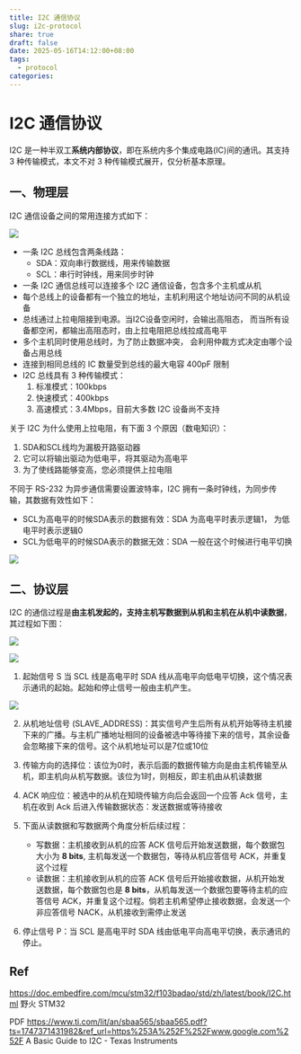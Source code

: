 ```yaml
---
title: I2C 通信协议
slug: i2c-protocol
share: true
draft: false
date: 2025-05-16T14:12:00+08:00
tags:
  - protocol
categories:
---
```


# I2C 通信协议

I2C 是一种半双工**系统内部协议**，即在系统内多个集成电路(IC)间的通讯。其支持 3 种传输模式，本文不对 3 种传输模式展开，仅分析基本原理。

## 一、物理层

I2C 通信设备之间的常用连接方式如下：

![](https://img.jaxwang.top/2025/05/1746f76b8a598ac9083caf25e73ea9cc.png)

* 一条 I2C 总线包含两条线路：
	* SDA：双向串行数据线，用来传输数据
	* SCL：串行时钟线，用来同步时钟
* 一条 I2C 通信总线可以连接多个 I2C 通信设备，包含多个主机或从机
* 每个总线上的设备都有一个独立的地址，主机利用这个地址访问不同的从机设备
* 总线通过上拉电阻接到电源。当I2C设备空闲时，会输出高阻态， 而当所有设备都空闲，都输出高阻态时，由上拉电阻把总线拉成高电平
* 多个主机同时使用总线时，为了防止数据冲突， 会利用仲裁方式决定由哪个设备占用总线
* 连接到相同总线的 IC 数量受到总线的最大电容 400pF 限制
* I2C 总线具有 3 种传输模式：
	1. 标准模式：100kbps
	2. 快速模式：400kbps
	3. 高速模式：3.4Mbps，目前大多数 I2C 设备尚不支持

关于 I2C 为什么使用上拉电阻，有下面 3 个原因（数电知识）：
1. SDA和SCL线均为漏极开路驱动器
2. 它可以将输出驱动为低电平，将其驱动为高电平
3. 为了使线路能够变高，您必须提供上拉电阻

不同于 RS-232 为异步通信需要设置波特率，I2C 拥有一条时钟线，为同步传输，其数据有效性如下：
* SCL为高电平的时候SDA表示的数据有效：SDA 为高电平时表示逻辑1， 为低电平时表示逻辑0
* SCL为低电平的时候SDA表示的数据无效：SDA 一般在这个时候进行电平切换

![](https://img.jaxwang.top/2025/05/b023386cd13cf1971813db9ee2b7c1f4.png)


## 二、协议层

I2C 的通信过程是**由主机发起的，支持主机写数据到从机和主机在从机中读数据**，其过程如下图：

![](https://img.jaxwang.top/2025/05/2b0cafa288aa0740a608ca59a5ae7cb3.jpeg)

![](https://img.jaxwang.top/2025/05/00b6f43c6d80736921627bb7b5741d56.jpeg)

1. 起始信号 S 当 SCL 线是高电平时 SDA 线从高电平向低电平切换，这个情况表示通讯的起始。起始和停止信号一般由主机产生。

![](https://img.jaxwang.top/2025/05/35e8b3ffbcc8f9e9f2f561d07c69755d.png)


2. 从机地址信号 (SLAVE_ADDRESS)：其实信号产生后所有从机开始等待主机接下来的广播。与主机广播地址相同的设备被选中等待接下来的信号，其余设备会忽略接下来的信号。这个从机地址可以是7位或10位
3. 传输方向的选择位：该位为0时，表示后面的数据传输方向是由主机传输至从机，即主机向从机写数据。该位为1时，则相反，即主机由从机读数据
4. ACK 响应位：被选中的从机在知晓传输方向后会返回一个应答 Ack 信号，主机在收到 Ack 后进入传输数据状态：发送数据或等待接收

5. 下面从读数据和写数据两个角度分析后续过程：
	* 写数据：主机接收到从机的应答 ACK 信号后开始发送数据，每个数据包大小为 **8 bits**, 主机每发送一个数据包，等待从机应答信号 ACK，并重复这个过程
	* 读数据：主机接收到从机的应答 ACK 信号后开始接收数据，从机开始发送数据，每个数据包也是 **8 bits**，从机每发送一个数据包要等待主机的应答信号 ACK，并重复这个过程。倘若主机希望停止接收数据，会发送一个非应答信号 NACK，从机接收到需停止发送
6. 停止信号 P：当 SCL 是高电平时 SDA 线由低电平向高电平切换，表示通讯的停止。


## Ref
https://doc.embedfire.com/mcu/stm32/f103badao/std/zh/latest/book/I2C.html 野火 STM32

PDF https://www.ti.com/lit/an/sbaa565/sbaa565.pdf?ts=1747371431982&ref_url=https%253A%252F%252Fwww.google.com%252F A Basic Guide to I2C - Texas Instruments
